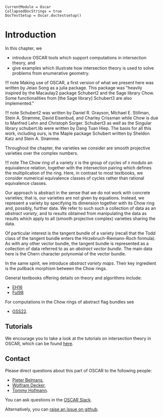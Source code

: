 ```@meta
CurrentModule = Oscar
CollapsedDocStrings = true
DocTestSetup = Oscar.doctestsetup()
```

# Introduction

In this chapter, we
- introduce OSCAR tools which support computations in intersection theory, and
- give examples which illustrate how intersection theory is used to solve problems from enumerative geometry.

!!! note
    Making use of OSCAR, a first version of what we present here was written by Jeiao Song as a julia package.
    This package was "heavily inspired by the Macaulay2 package Schubert2 and the Sage library Chow. Some
    functionalities from [the Sage library] Schubert3 are also implemented."

!!! note
    Schubert2 was written by Daniel R. Grayson, Michael E. Stillman, Stein A. Strømme, David Eisenbud, and Charley Crissman
    while Chow is due to Manfred Lehn and Christoph Sorger. Schubert3  as well as the Singular library schubert.lib were
    written by Dang Tuan Hiep. The basis for all this work, including ours, is the Maple package Schubert written
    by Sheldon Katz and Stein A. Strømme.

Throughout the chapter, the varieties we consider are smooth projective varieties over the complex numbers.

!!! note
    The Chow ring of a variety `X` is the group of cycles of `X` modulo an equivalence relation,
    together with the intersection pairing which defines the multiplication of the ring. Here,
    in contrast to most textbooks, we consider numerical equivalence classes of cycles rather than
    rational equivalence classes.

Our approach is abstract in the sense that we do not work with concrete varieties; that is,
our varieties are not given by equations. Instead, we represent a variety by specifying its
dimension together with its Chow ring and, possibly, further data. We refer to such such
a collection of data as an *abstract variety*, and to results obtained from manipulating
the data as results which apply to all (smooth projective complex) varieties sharing the data. 

Of particular interest is the tangent bundle of a variety (recall that the Todd class of the
tangent bundle enters the Hirzebruch-Riemann-Roch formula). As with any other vector bundle,
the tangent bundle is represented as a collection of data referred to as an *abstract vector bundle*.
The main data here is the Chern character polynomial of the vector bundle.

In the same spirit, we introduce  *abstract variety maps*. Their key ingredient is the pullback 
morphism between the Chow rings.

General textbooks offering details on theory and algorithms include: 
- [EH16](@cite)
- [Ful98](@cite)

For computations in the Chow rings of abstract flag bundles see 
- [GSS22](@cite).


## Tutorials

We encourage you to take a look at the tutorials on intersection theory in OSCAR,
which can be found [here](https://www.oscar-system.org/tutorials/IntersectionTheory/).


## Contact

Please direct questions about this part of OSCAR to the following
people:
* [Pieter Belmans](https://pbelmans.ncag.info/),
* [Wolfram Decker](https://math.rptu.de/en/wgs/agag/people/head/decker),
* [Tommy Hofmann](https://www.thofma.com/).

You can ask questions in the [OSCAR Slack](https://www.oscar-system.org/community/#slack).

Alternatively, you can [raise an issue on github](https://www.oscar-system.org/community/#how-to-report-issues).
